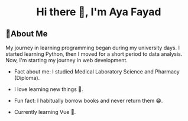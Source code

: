 <h1 align="center">Hi there 👋, I'm Aya Fayad</h1>

## 👧About Me

My journey in learning programming began during my university days. I started learning Python, then I moved for a short period to data analysis. Now, I'm starting my journey in web development.

- Fact about me: I studied Medical Laboratory Science and Pharmacy (Diploma).

- I love learning new things 👀.

- Fun fact: I habitually borrow books and never return them 😁.

- Currently learning Vue 🌱.



